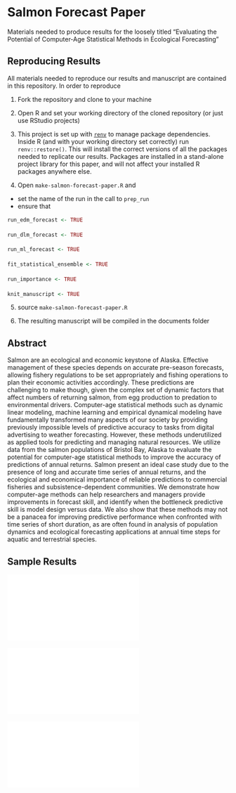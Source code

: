
<!-- README.md is generated from README.Rmd. Please edit that file -->

# Salmon Forecast Paper

<!-- badges: start -->

<!-- badges: end -->

Materials needed to produce results for the loosely titled “Evaluating
the Potential of Computer-Age Statistical Methods in Ecological
Forecasting”

## Reproducing Results

All materials needed to reproduce our results and manuscript are
contained in this repository. In order to reproduce

1.  Fork the repository and clone to your machine

2.  Open R and set your working directory of the cloned repository (or
    just use RStudio projects)

3.  This project is set up with
    [`renv`](https://rstudio.github.io/renv/articles/renv.html) to
    manage package dependencies. Inside R (and with your working
    directory set correctly) run `renv::restore()`. This will install
    the correct versions of all the packages needed to replicate our
    results. Packages are installed in a stand-alone project library for
    this paper, and will not affect your installed R packages anywhere
    else.

4.  Open `make-salmon-forecast-paper.R` and

<!-- end list -->

  - set the name of the run in the call to `prep_run`
  - ensure that

<!-- end list -->

``` r
run_edm_forecast <- TRUE

run_dlm_forecast <- TRUE

run_ml_forecast <- TRUE

fit_statistical_ensemble <- TRUE

run_importance <- TRUE

knit_manuscript <- TRUE
```

5.  source `make-salmon-forecast-paper.R`

6.  The resulting manuscript will be compiled in the documents folder

## Abstract

Salmon are an ecological and economic keystone of Alaska. Effective
management of these species depends on accurate pre-season forecasts,
allowing fishery regulations to be set appropriately and fishing
operations to plan their economic activities accordingly. These
predictions are challenging to make though, given the complex set of
dynamic factors that affect numbers of returning salmon, from egg
production to predation to environmental drivers. Computer-age
statistical methods such as dynamic linear modeling, machine learning
and empirical dynamical modeling have fundamentally transformed many
aspects of our society by providing previously impossible levels of
predictive accuracy to tasks from digital advertising to weather
forecasting. However, these methods underutilized as applied tools for
predicting and managing natural resources. We utilize data from the
salmon populations of Bristol Bay, Alaska to evaluate the potential for
computer-age statistical methods to improve the accuracy of predictions
of annual returns. Salmon present an ideal case study due to the
presence of long and accurate time series of annual returns, and the
ecological and economical importance of reliable predictions to
commercial fisheries and subsistence-dependent communities. We
demonstrate how computer-age methods can help researchers and managers
provide improvements in forecast skill, and identify when the bottleneck
predictive skill is model design versus data. We also show that these
methods may not be a panacea for improving predictive performance when
confronted with time series of short duration, as are often found in
analysis of population dynamics and ecological forecasting applications
at annual time steps for aquatic and terrestrial species.

## Sample Results

![](README_files/figure-gfm/unnamed-chunk-3-1.pdf)<!-- -->

![](README_files/figure-gfm/unnamed-chunk-4-1.pdf)<!-- -->

![](README_files/figure-gfm/unnamed-chunk-5-1.pdf)<!-- -->
